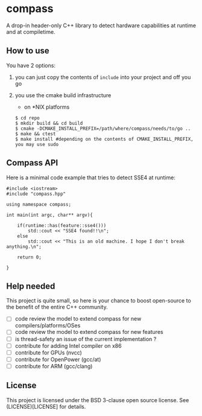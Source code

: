 # compass

A drop-in header-only C++ library to detect hardware capabilities at runtime and at compiletime.

## How to use

You have 2 options:

1. you can just copy the contents of `include` into your project and off you go

2. you use the cmake build infrastructure

    - on *NIX platforms
    ```
    $ cd repo
    $ mkdir build && cd build
    $ cmake -DCMAKE_INSTALL_PREFIX=/path/where/compass/needs/to/go ..
    $ make && ctest
    $ make install #depending on the contents of CMAKE_INSTALL_PREFIX, you may use sudo
    ```
    
## Compass API

Here is a minimal code example that tries to detect SSE4 at runtime:

```
#include <iostream>
#include "compass.hpp"

using namespace compass;

int main(int argc, char** argv){

    if(runtime::has(feature::sse4()))
        std::cout << "SSE4 found!!\n";
    else
        std::cout << "This is an old machine. I hope I don't break anything.\n";
        
    return 0;

}

```

## Help needed 

This project is quite small, so here is your chance to boost open-source to the benefit of the entire C++ community.

- [ ] code review the model to extend compass for new compilers/platforms/OSes
- [ ] code review the model to extend compass for new features
- [ ] is thread-safety an issue of the current implementation ?
- [ ] contribute for adding Intel compiler on x86
- [ ] contribute for GPUs (nvcc)
- [ ] contribute for OpenPower (gcc/at)
- [ ] contribute for ARM (gcc/clang)

## License

This project is licensed under the BSD 3-clause open source license. See (LICENSE)[LICENSE] for details.
